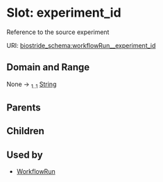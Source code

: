 
# Slot: experiment_id

Reference to the source experiment

URI: [biostride_schema:workflowRun__experiment_id](https://w3id.org/biostride/schema/workflowRun__experiment_id)


## Domain and Range

None &#8594;  <sub>1..1</sub> [String](types/String.md)

## Parents


## Children


## Used by

 * [WorkflowRun](WorkflowRun.md)
